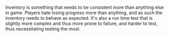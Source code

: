 Inventory is something that needs to be consistent more than anything else in game.
Players hate losing progress more than anything, and as such the inventory needs to
behave as expected. It's also a run time test that is slightly more complex and
thus more prone to failure, and harder to test, thus necessitating testing the most.